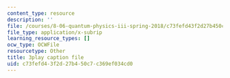 ```yaml
---
content_type: resource
description: ''
file: /courses/8-06-quantum-physics-iii-spring-2018/c73fefd43f2d27b450c7c369ef034cd0_bTZbn7M2Hc.srt
file_type: application/x-subrip
learning_resource_types: []
ocw_type: OCWFile
resourcetype: Other
title: 3play caption file
uid: c73fefd4-3f2d-27b4-50c7-c369ef034cd0
---
```

